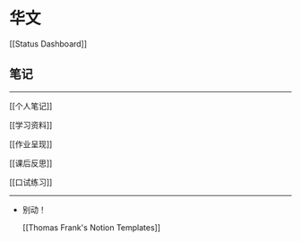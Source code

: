 # 华文

[[Status Dashboard]]

## 笔记

---

[[个人笔记]]

[[学习资料]]

[[作业呈现]]

[[课后反思]]

[[口试练习]]

---

- 别动！
    
    [[Thomas Frank's Notion Templates]]